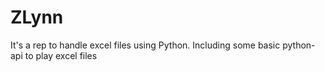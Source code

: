 # ZLynn
It's a rep to handle excel files using Python. Including some basic python-api to play excel files
